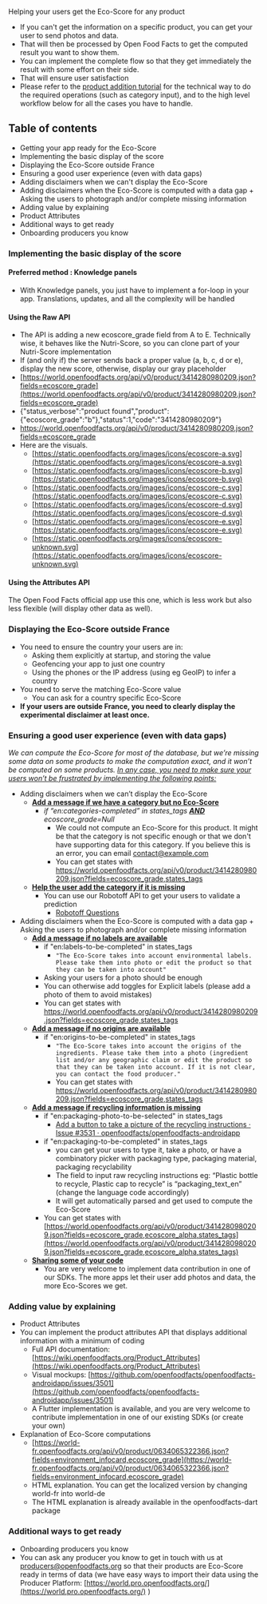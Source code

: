 Helping your users get the Eco-Score for any product

- If you can't get the information on a specific product, you can get your user to send photos and data.
- That will then be processed by Open Food Facts to get the computed result you want to show them.
- You can implement the complete flow so that they get immediately the result with some effort on their side.
- That will ensure user satisfaction
- Please refer to the [product addition tutorial](https://openfoodfacts.github.io/openfoodfacts-server/reference/api-tutorials/adding-missing-products/) for the technical way to do the required operations (such as category input), and to the high level workflow below for all the cases you have to handle.

## Table of contents

* Getting your app ready for the Eco-Score
* Implementing the basic display of the score
* Displaying the Eco-Score outside France
* Ensuring a good user experience (even with data gaps)
* Adding disclaimers when we can't display the Eco-Score
* Adding disclaimers when the Eco-Score is computed with a data gap + Asking the users to photograph and/or complete missing information
* Adding value by explaining
* Product Attributes
* Additional ways to get ready
* Onboarding producers you know

### Implementing the basic display of the score

#### Preferred method : Knowledge panels
* With Knowledge panels, you just have to implement a for-loop in your app. Translations, updates, and all the complexity will be handled 


#### Using the Raw API
* The API is adding a new ecoscore_grade field from A to E. Technically wise, it behaves like the Nutri-Score, so you can clone part of your Nutri-Score implementation 
* If (and only if) the server sends back a proper value (a, b, c, d or e), display the new score, otherwise, display our gray placeholder
* [https://world.openfoodfacts.org/api/v0/product/3414280980209.json?fields=ecoscore_grade](https://world.openfoodfacts.org/api/v0/product/3414280980209.json?fields=ecoscore_grade)
* {"status_verbose":"product found","product":{"ecoscore_grade":"b"},"status":1,"code":"3414280980209"}
* https://world.openfoodfacts.org/api/v0/product/3414280980209.json?fields=ecoscore_grade
* Here are the visuals.
    * [https://static.openfoodfacts.org/images/icons/ecoscore-a.svg](https://static.openfoodfacts.org/images/icons/ecoscore-a.svg)
    * [https://static.openfoodfacts.org/images/icons/ecoscore-b.svg](https://static.openfoodfacts.org/images/icons/ecoscore-b.svg)
    * [https://static.openfoodfacts.org/images/icons/ecoscore-c.svg](https://static.openfoodfacts.org/images/icons/ecoscore-c.svg)
    * [https://static.openfoodfacts.org/images/icons/ecoscore-d.svg](https://static.openfoodfacts.org/images/icons/ecoscore-d.svg)
    * [https://static.openfoodfacts.org/images/icons/ecoscore-e.svg](https://static.openfoodfacts.org/images/icons/ecoscore-e.svg)
    * [https://static.openfoodfacts.org/images/icons/ecoscore-unknown.svg](https://static.openfoodfacts.org/images/icons/ecoscore-unknown.svg) 


#### Using the Attributes API

The Open Food Facts official app use this one, which is less work but also less flexible (will display other data as well).


### Displaying the Eco-Score outside France
* You need to ensure the country your users are in:
    * Asking them explicitly at startup, and storing the value
    * Geofencing your app to just one country
    * Using the phones or the IP address (using eg GeoIP) to infer a country
* You need to serve the matching Eco-Score value
    * You can ask for a country specific Eco-Score
* **If your users are outside France, you need to clearly display the experimental disclaimer at least once.**


### Ensuring a good user experience (even with data gaps)

_We can compute the Eco-Score for most of the database, but we’re missing some data on some products to make the computation exact, and it won’t be computed on some products. <span style="text-decoration:underline;">In any case, you need to make sure your users won’t be frustrated by implementing the following points:</span>_

* Adding disclaimers when we can’t display the Eco-Score
    * **<span style="text-decoration:underline;">Add a message if we have a category but no Eco-Score</span>**
        * _if “en:categories-completed” _in states_tags_ **<span style="text-decoration:underline;">AND</span>** ecoscore_grade=Null_
            * We could not compute an Eco-Score for this product. It might be that the category is not specific enough or that we don't have supporting data for this category. If you believe this is an error, you can email [contact@example.com](mailto:contact@example.com)
            * You can get states with [https://world.openfoodfacts.org/api/v0/product/3414280980209.json?fields=ecoscore_grade,states_tags ](https://world.openfoodfacts.org/api/v0/product/3414280980209.json?fields=ecoscore_grade,states_tags)
    * **<span style="text-decoration:underline;">Help the user add the category if it is missing</span>**
        * You can use our Robotoff API to get your users to validate a prediction
            * [Robotoff Questions](https://docs.google.com/document/d/1IoDy0toQrrqtWHvDYp2rEVw84Yq1J0x2pt-0RGTm7h0/edit)
* Adding disclaimers when the Eco-Score is computed with a data gap + Asking the users to photograph and/or complete missing information
    * **<span style="text-decoration:underline;">Add a message if no labels are available</span>**
        * if "en:labels-to-be-completed" in states_tags
            * `"The Eco-Score takes into account environmental labels. Please take them into photo or edit the product so that they can be taken into account"`
        * Asking your users for a photo should be enough
        * You can otherwise add toggles for Explicit labels (please add a photo of them to avoid mistakes)
        * You can get states with [https://world.openfoodfacts.org/api/v0/product/3414280980209.json?fields=ecoscore_grade,states_tags ](https://world.openfoodfacts.org/api/v0/product/3414280980209.json?fields=ecoscore_grade,states_tags)
    * **<span style="text-decoration:underline;">Add a message if no origins are available</span>**
        * if "en:origins-to-be-completed" in states_tags
            * `"The Eco-Score takes into account the origins of the ingredients. Please take them into a photo (ingredient list and/or any geographic claim or edit the product so that they can be taken into account. If it is not clear, you can contact the food producer."`
            * You can get states with [https://world.openfoodfacts.org/api/v0/product/3414280980209.json?fields=ecoscore_grade,states_tags ](https://world.openfoodfacts.org/api/v0/product/3414280980209.json?fields=ecoscore_grade,states_tags)
    * **<span style="text-decoration:underline;">Add a message if recycling information is missing</span>**
        * if "en:packaging-photo-to-be-selected" in states_tags
            * [Add a button to take a picture of the recycling instructions · Issue #3531 · openfoodfacts/openfoodfacts-androidapp](https://github.com/openfoodfacts/openfoodfacts-androidapp/issues/3531) 
        * if "en:packaging-to-be-completed" in states_tags
            * you can get your users to type it, take a photo, or have a combinatory picker with packaging type, packaging material, packaging recyclability
            * The field to input raw recycling instructions eg: “Plastic bottle to recycle, Plastic cap to recycle” is “packaging_text_en” (change the language code accordingly)
            * It will get automatically parsed and get used to compute the Eco-Score
        * You can get states with [https://world.openfoodfacts.org/api/v0/product/3414280980209.json?fields=ecoscore_grade,ecoscore_alpha,states_tags](https://world.openfoodfacts.org/api/v0/product/3414280980209.json?fields=ecoscore_grade,ecoscore_alpha,states_tags) 
    * **<span style="text-decoration:underline;">Sharing some of your code</span>**
        * You are very welcome to implement data contribution in one of our SDKs. The more apps let their user add photos and data, the more Eco-Scores we get.


### Adding value by explaining

* Product Attributes
* You can implement the product attributes API that displays additional information with a minimum of coding
    * Full API documentation: [https://wiki.openfoodfacts.org/Product_Attributes](https://wiki.openfoodfacts.org/Product_Attributes)
    * Visual mockups: [https://github.com/openfoodfacts/openfoodfacts-androidapp/issues/3501](https://github.com/openfoodfacts/openfoodfacts-androidapp/issues/3501) 
    * A Flutter implementation is available, and you are very welcome to contribute implementation in one of our existing SDKs (or create your own)
* Explanation of Eco-Score computations
    * [https://world-fr.openfoodfacts.org/api/v0/product/0634065322366.json?fields=environment_infocard,ecoscore_grade](https://world-fr.openfoodfacts.org/api/v0/product/0634065322366.json?fields=environment_infocard,ecoscore_grade) 
    * HTML explanation. You can get the localized version by changing world-fr into world-de
    * The HTML explanation is already available in the openfoodfacts-dart package

### Additional ways to get ready

* Onboarding producers you know
* You can ask any producer you know to get in touch with us at [producers@openfoodfacts.org](mailto:producers@openfoodfacts.org) so that their products are Eco-Score ready in terms of data (we have easy ways to import their data using the Producer Platform: [https://world.pro.openfoodfacts.org/](https://world.pro.openfoodfacts.org/) )
